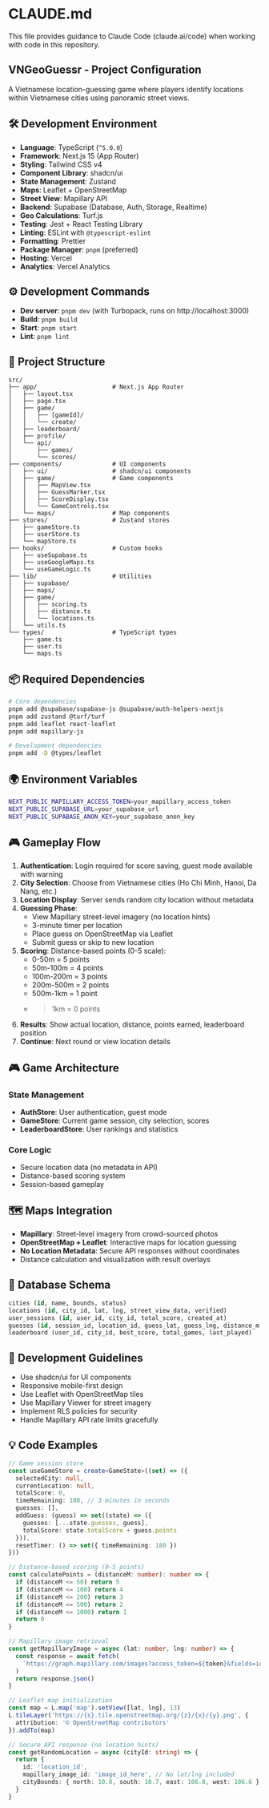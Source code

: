 # CLAUDE.md

This file provides guidance to Claude Code (claude.ai/code) when working with code in this repository.

## VNGeoGuessr - Project Configuration

A Vietnamese location-guessing game where players identify locations within Vietnamese cities using panoramic street views.

## 🛠️ Development Environment

- **Language**: TypeScript (`^5.0.0`)
- **Framework**: Next.js 15 (App Router)
- **Styling**: Tailwind CSS v4
- **Component Library**: shadcn/ui
- **State Management**: Zustand
- **Maps**: Leaflet + OpenStreetMap
- **Street View**: Mapillary API
- **Backend**: Supabase (Database, Auth, Storage, Realtime)
- **Geo Calculations**: Turf.js
- **Testing**: Jest + React Testing Library
- **Linting**: ESLint with `@typescript-eslint`
- **Formatting**: Prettier
- **Package Manager**: `pnpm` (preferred)
- **Hosting**: Vercel
- **Analytics**: Vercel Analytics

## ⚙️ Development Commands

- **Dev server**: `pnpm dev` (with Turbopack, runs on http://localhost:3000)
- **Build**: `pnpm build`
- **Start**: `pnpm start`
- **Lint**: `pnpm lint`

## 📂 Project Structure

```
src/
├── app/                     # Next.js App Router
│   ├── layout.tsx
│   ├── page.tsx
│   ├── game/
│   │   ├── [gameId]/
│   │   └── create/
│   ├── leaderboard/
│   ├── profile/
│   └── api/
│       ├── games/
│       └── scores/
├── components/              # UI components
│   ├── ui/                  # shadcn/ui components
│   ├── game/                # Game components
│   │   ├── MapView.tsx
│   │   ├── GuessMarker.tsx
│   │   ├── ScoreDisplay.tsx
│   │   └── GameControls.tsx
│   └── maps/                # Map components
├── stores/                  # Zustand stores
│   ├── gameStore.ts
│   ├── userStore.ts
│   └── mapStore.ts
├── hooks/                   # Custom hooks
│   ├── useSupabase.ts
│   ├── useGoogleMaps.ts
│   └── useGameLogic.ts
├── lib/                     # Utilities
│   ├── supabase/
│   ├── maps/
│   ├── game/
│   │   ├── scoring.ts
│   │   ├── distance.ts
│   │   └── locations.ts
│   └── utils.ts
└── types/                   # TypeScript types
    ├── game.ts
    ├── user.ts
    └── maps.ts
```

## 📦 Required Dependencies

```bash
# Core dependencies
pnpm add @supabase/supabase-js @supabase/auth-helpers-nextjs
pnpm add zustand @turf/turf
pnpm add leaflet react-leaflet
pnpm add mapillary-js

# Development dependencies  
pnpm add -D @types/leaflet
```

## 🌍 Environment Variables

```bash
NEXT_PUBLIC_MAPILLARY_ACCESS_TOKEN=your_mapillary_access_token
NEXT_PUBLIC_SUPABASE_URL=your_supabase_url
NEXT_PUBLIC_SUPABASE_ANON_KEY=your_supabase_anon_key
```

## 🎮 Gameplay Flow

1. **Authentication**: Login required for score saving, guest mode available with warning
2. **City Selection**: Choose from Vietnamese cities (Ho Chi Minh, Hanoi, Da Nang, etc.)
3. **Location Display**: Server sends random city location without metadata
4. **Guessing Phase**:
   - View Mapillary street-level imagery (no location hints)
   - 3-minute timer per location
   - Place guess on OpenStreetMap via Leaflet
   - Submit guess or skip to new location
5. **Scoring**: Distance-based points (0-5 scale):
   - 0-50m = 5 points
   - 50m-100m = 4 points
   - 100m-200m = 3 points
   - 200m-500m = 2 points
   - 500m-1km = 1 point
   - >1km = 0 points
6. **Results**: Show actual location, distance, points earned, leaderboard position
7. **Continue**: Next round or view location details

## 🎮 Game Architecture

### State Management
- **AuthStore**: User authentication, guest mode
- **GameStore**: Current game session, city selection, scores
- **LeaderboardStore**: User rankings and statistics

### Core Logic
- Secure location data (no metadata in API)
- Distance-based scoring system
- Session-based gameplay

## 🗺️ Maps Integration

- **Mapillary**: Street-level imagery from crowd-sourced photos
- **OpenStreetMap + Leaflet**: Interactive maps for location guessing
- **No Location Metadata**: Secure API responses without coordinates
- Distance calculation and visualization with result overlays

## 💾 Database Schema

```sql
cities (id, name, bounds, status)
locations (id, city_id, lat, lng, street_view_data, verified)
user_sessions (id, user_id, city_id, total_score, created_at)
guesses (id, session_id, location_id, guess_lat, guess_lng, distance_m, points, time_taken)
leaderboard (user_id, city_id, best_score, total_games, last_played)
```

## 📱 Development Guidelines

- Use shadcn/ui for UI components
- Responsive mobile-first design
- Use Leaflet with OpenStreetMap tiles
- Use Mapillary Viewer for street imagery
- Implement RLS policies for security
- Handle Mapillary API rate limits gracefully

## 💡 Code Examples

```typescript
// Game session store
const useGameStore = create<GameState>((set) => ({
  selectedCity: null,
  currentLocation: null,
  totalScore: 0,
  timeRemaining: 180, // 3 minutes in seconds
  guesses: [],
  addGuess: (guess) => set((state) => ({
    guesses: [...state.guesses, guess],
    totalScore: state.totalScore + guess.points
  })),
  resetTimer: () => set({ timeRemaining: 180 })
}))

// Distance-based scoring (0-5 points)
const calculatePoints = (distanceM: number): number => {
  if (distanceM <= 50) return 5
  if (distanceM <= 100) return 4
  if (distanceM <= 200) return 3
  if (distanceM <= 500) return 2
  if (distanceM <= 1000) return 1
  return 0
}

// Mapillary image retrieval
const getMapillaryImage = async (lat: number, lng: number) => {
  const response = await fetch(
    `https://graph.mapillary.com/images?access_token=${token}&fields=id,thumb_2048_url&bbox=${bbox}`
  )
  return response.json()
}

// Leaflet map initialization
const map = L.map('map').setView([lat, lng], 13)
L.tileLayer('https://{s}.tile.openstreetmap.org/{z}/{x}/{y}.png', {
  attribution: '© OpenStreetMap contributors'
}).addTo(map)

// Secure API response (no location hints)
const getRandomLocation = async (cityId: string) => {
  return {
    id: 'location_id',
    mapillary_image_id: 'image_id_here', // No lat/lng included
    cityBounds: { north: 10.8, south: 10.7, east: 106.8, west: 106.6 }
  }
}
```
